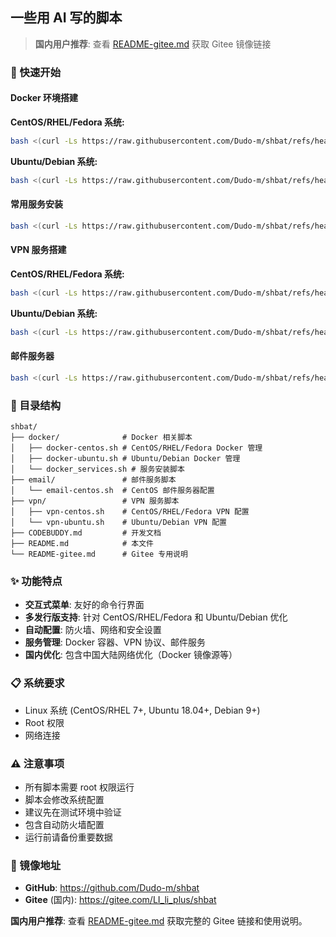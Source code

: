 ## 一些用 AI 写的脚本

> **国内用户推荐**: 查看 [README-gitee.md](README-gitee.md) 获取 Gitee 镜像链接

### 🚀 快速开始

#### Docker 环境搭建

**CentOS/RHEL/Fedora 系统:**
```bash
bash <(curl -Ls https://raw.githubusercontent.com/Dudo-m/shbat/refs/heads/master/docker/docker-centos.sh)
```

**Ubuntu/Debian 系统:**
```bash
bash <(curl -Ls https://raw.githubusercontent.com/Dudo-m/shbat/refs/heads/master/docker/docker-ubuntu.sh)
```

#### 常用服务安装
```bash
bash <(curl -Ls https://raw.githubusercontent.com/Dudo-m/shbat/refs/heads/master/docker/docker_services.sh)
```

#### VPN 服务搭建

**CentOS/RHEL/Fedora 系统:**
```bash
bash <(curl -Ls https://raw.githubusercontent.com/Dudo-m/shbat/refs/heads/master/vpn/vpn-centos.sh)
```

**Ubuntu/Debian 系统:**
```bash
bash <(curl -Ls https://raw.githubusercontent.com/Dudo-m/shbat/refs/heads/master/vpn/vpn-ubuntu.sh)
```

#### 邮件服务器
```bash
bash <(curl -Ls https://raw.githubusercontent.com/Dudo-m/shbat/refs/heads/master/email/email-centos.sh)
```

### 📁 目录结构

```
shbat/
├── docker/              # Docker 相关脚本
│   ├── docker-centos.sh # CentOS/RHEL/Fedora Docker 管理
│   ├── docker-ubuntu.sh # Ubuntu/Debian Docker 管理
│   └── docker_services.sh # 服务安装脚本
├── email/               # 邮件服务脚本
│   └── email-centos.sh  # CentOS 邮件服务器配置
├── vpn/                 # VPN 服务脚本
│   ├── vpn-centos.sh    # CentOS/RHEL/Fedora VPN 配置
│   └── vpn-ubuntu.sh    # Ubuntu/Debian VPN 配置
├── CODEBUDDY.md         # 开发文档
├── README.md            # 本文件
└── README-gitee.md      # Gitee 专用说明
```

### ✨ 功能特点

- **交互式菜单**: 友好的命令行界面
- **多发行版支持**: 针对 CentOS/RHEL/Fedora 和 Ubuntu/Debian 优化
- **自动配置**: 防火墙、网络和安全设置
- **服务管理**: Docker 容器、VPN 协议、邮件服务
- **国内优化**: 包含中国大陆网络优化（Docker 镜像源等）

### 📋 系统要求

- Linux 系统 (CentOS/RHEL 7+, Ubuntu 18.04+, Debian 9+)
- Root 权限
- 网络连接

### ⚠️ 注意事项

- 所有脚本需要 root 权限运行
- 脚本会修改系统配置
- 建议先在测试环境中验证
- 包含自动防火墙配置
- 运行前请备份重要数据

### 🔗 镜像地址

- **GitHub**: https://github.com/Dudo-m/shbat
- **Gitee** (国内): https://gitee.com/LI_li_plus/shbat

**国内用户推荐**: 查看 [README-gitee.md](README-gitee.md) 获取完整的 Gitee 链接和使用说明。